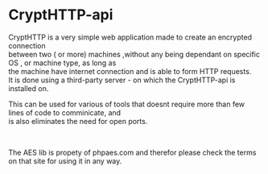 # CryptHTTP-api
CryptHTTP is a very simple web application made to create an encrypted connection <br>
between two ( or more) machines ,without any being dependant on specific OS , or machine type, as long as<br>
the machine have internet connection and is able to form HTTP requests. <br>
It is done using a third-party server - on which the CryptHTTP-api is installed on.<br>

This can be used for various of tools that doesnt require more than few lines of code to comminicate, and <br>
is also eliminates the need for open ports.<br>

<br>

The AES lib is propety of phpaes.com and therefor please check the terms on that site for using it in any way.
